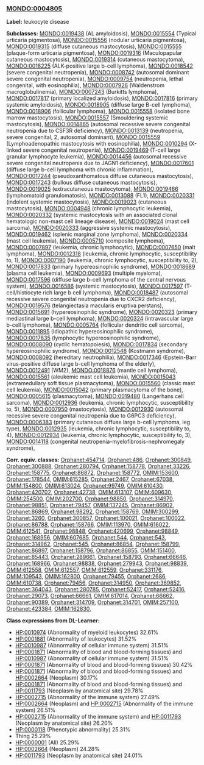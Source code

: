 
### [MONDO:0004805](http://purl.obolibrary.org/obo/MONDO_0004805)
**Label:** leukocyte disease

**Subclasses:** [MONDO:0019438](http://purl.obolibrary.org/obo/MONDO_0019438) (AL amyloidosis), [MONDO:0015554](http://purl.obolibrary.org/obo/MONDO_0015554) (Typical urticaria pigmentosa), [MONDO:0015556](http://purl.obolibrary.org/obo/MONDO_0015556) (nodular urticaria pigmentosa), [MONDO:0019315](http://purl.obolibrary.org/obo/MONDO_0019315) (diffuse cutaneous mastocytosis), [MONDO:0015555](http://purl.obolibrary.org/obo/MONDO_0015555) (plaque-form urticaria pigmentosa), [MONDO:0019316](http://purl.obolibrary.org/obo/MONDO_0019316) (Maculopapular cutaneous mastocytosis), [MONDO:0019314](http://purl.obolibrary.org/obo/MONDO_0019314) (cutaneous mastocytoma), [MONDO:0018225](http://purl.obolibrary.org/obo/MONDO_0018225) (ALK-positive large b-cell lymphoma), [MONDO:0018542](http://purl.obolibrary.org/obo/MONDO_0018542) (severe congenital neutropenia), [MONDO:0008742](http://purl.obolibrary.org/obo/MONDO_0008742) (autosomal dominant severe congenital neutropenia), [MONDO:0009754](http://purl.obolibrary.org/obo/MONDO_0009754) (neutropenia, lethal congenital, with eosinophilia), [MONDO:0007926](http://purl.obolibrary.org/obo/MONDO_0007926) (Waldenstrom macroglobulinemia), [MONDO:0007243](http://purl.obolibrary.org/obo/MONDO_0007243) (Burkitts lymphoma), [MONDO:0017817](http://purl.obolibrary.org/obo/MONDO_0017817) (primary localized amyloidosis), [MONDO:0017816](http://purl.obolibrary.org/obo/MONDO_0017816) (primary systemic amyloidosis), [MONDO:0018905](http://purl.obolibrary.org/obo/MONDO_0018905) (diffuse large B-cell lymphoma), [MONDO:0018906](http://purl.obolibrary.org/obo/MONDO_0018906) (follicular lymphoma), [MONDO:0015558](http://purl.obolibrary.org/obo/MONDO_0015558) (isolated bone marrow mastocytosis), [MONDO:0015557](http://purl.obolibrary.org/obo/MONDO_0015557) (Smouldering systemic mastocytosis), [MONDO:0014865](http://purl.obolibrary.org/obo/MONDO_0014865) (autosomal recessive severe congenital neutropenia due to CSF3R deficiency), [MONDO:0013139](http://purl.obolibrary.org/obo/MONDO_0013139) (neutropenia, severe congenital, 2, autosomal dominant), [MONDO:0015559](http://purl.obolibrary.org/obo/MONDO_0015559) (Lymphoadenopathic mastocytosis with eosinophilia), [MONDO:0010294](http://purl.obolibrary.org/obo/MONDO_0010294) (X-linked severe congenital neutropenia), [MONDO:0019469](http://purl.obolibrary.org/obo/MONDO_0019469) (T-cell large granular lymphocyte leukemia), [MONDO:0014456](http://purl.obolibrary.org/obo/MONDO_0014456) (autosomal recessive severe congenital neutropenia due to JAGN1 deficiency), [MONDO:0017601](http://purl.obolibrary.org/obo/MONDO_0017601) (diffuse large b-cell lymphoma with chronic inflammation), [MONDO:0017244](http://purl.obolibrary.org/obo/MONDO_0017244) (pseudoxanthomatous diffuse cutaneous mastocytosis), [MONDO:0017243](http://purl.obolibrary.org/obo/MONDO_0017243) (bullous diffuse cutaneous mastocytosis), [MONDO:0019025](http://purl.obolibrary.org/obo/MONDO_0019025) (extracutaneous mastocytoma), [MONDO:0019466](http://purl.obolibrary.org/obo/MONDO_0019466) (lymphomatoid granulomatosis), [MONDO:0013088](http://purl.obolibrary.org/obo/MONDO_0013088) (FL1), [MONDO:0020331](http://purl.obolibrary.org/obo/MONDO_0020331) (indolent systemic mastocytosis), [MONDO:0019023](http://purl.obolibrary.org/obo/MONDO_0019023) (cutaneous mastocytosis), [MONDO:0004948](http://purl.obolibrary.org/obo/MONDO_0004948) (chronic lymphocytic leukemia), [MONDO:0020332](http://purl.obolibrary.org/obo/MONDO_0020332) (systemic mastocytosis with an associated clonal hematologic non-mast cell lineage disease), [MONDO:0019024](http://purl.obolibrary.org/obo/MONDO_0019024) (mast cell sarcoma), [MONDO:0020333](http://purl.obolibrary.org/obo/MONDO_0020333) (aggressive systemic mastocytosis), [MONDO:0019462](http://purl.obolibrary.org/obo/MONDO_0019462) (splenic marginal zone lymphoma), [MONDO:0020334](http://purl.obolibrary.org/obo/MONDO_0020334) (mast cell leukemia), [MONDO:0005710](http://purl.obolibrary.org/obo/MONDO_0005710) (composite lymphoma), [MONDO:0007897](http://purl.obolibrary.org/obo/MONDO_0007897) (leukemia, chronic lymphocytic), [MONDO:0007650](http://purl.obolibrary.org/obo/MONDO_0007650) (malt lymphoma), [MONDO:0012318](http://purl.obolibrary.org/obo/MONDO_0012318) (leukemia, chronic lymphocytic, susceptibility to, 1), [MONDO:0007190](http://purl.obolibrary.org/obo/MONDO_0007190) (leukemia, chronic lymphocytic, susceptibility to, 2), [MONDO:0017833](http://purl.obolibrary.org/obo/MONDO_0017833) (primary hypereosinophilic syndrome), [MONDO:0018689](http://purl.obolibrary.org/obo/MONDO_0018689) (plasma cell leukemia), [MONDO:0009693](http://purl.obolibrary.org/obo/MONDO_0009693) (multiple myeloma), [MONDO:0017596](http://purl.obolibrary.org/obo/MONDO_0017596) (diffuse large b-cell lymphoma of the central nervous system), [MONDO:0016586](http://purl.obolibrary.org/obo/MONDO_0016586) (systemic mastocytosis), [MONDO:0017597](http://purl.obolibrary.org/obo/MONDO_0017597) (T-cell/histiocyte rich large b cell lymphoma), [MONDO:0018487](http://purl.obolibrary.org/obo/MONDO_0018487) (autosomal recessive severe congenital neutropenia due to CXCR2 deficiency), [MONDO:0019576](http://purl.obolibrary.org/obo/MONDO_0019576) (telangiectasia macularis eruptiva perstans), [MONDO:0015691](http://purl.obolibrary.org/obo/MONDO_0015691) (hypereosinophilic syndrome), [MONDO:0020323](http://purl.obolibrary.org/obo/MONDO_0020323) (primary mediastinal large b-cell lymphoma), [MONDO:0020324](http://purl.obolibrary.org/obo/MONDO_0020324) (intravascular large b-cell lymphoma), [MONDO:0005764](http://purl.obolibrary.org/obo/MONDO_0005764) (follicular dendritic cell sarcoma), [MONDO:0011895](http://purl.obolibrary.org/obo/MONDO_0011895) (idiopathic hypereosinophilic syndrome), [MONDO:0017835](http://purl.obolibrary.org/obo/MONDO_0017835) (lymphocytic hypereosinophilic syndrome), [MONDO:0008090](http://purl.obolibrary.org/obo/MONDO_0008090) (cyclic hematopoiesis), [MONDO:0017834](http://purl.obolibrary.org/obo/MONDO_0017834) (secondary hypereosinophilic syndrome), [MONDO:0012548](http://purl.obolibrary.org/obo/MONDO_0012548) (Kostmann syndrome), [MONDO:0008092](http://purl.obolibrary.org/obo/MONDO_0008092) (hereditary neutrophilia), [MONDO:0017346](http://purl.obolibrary.org/obo/MONDO_0017346) (Epstein-Barr virus-positive diffuse large b-cell lymphoma of the elderly), [MONDO:0012491](http://purl.obolibrary.org/obo/MONDO_0012491) (WM2), [MONDO:0018876](http://purl.obolibrary.org/obo/MONDO_0018876) (mantle cell lymphoma), [MONDO:0015561](http://purl.obolibrary.org/obo/MONDO_0015561) (aleukemic mast cell leukemia), [MONDO:0015043](http://purl.obolibrary.org/obo/MONDO_0015043) (extramedullary soft tissue plasmacytoma), [MONDO:0015560](http://purl.obolibrary.org/obo/MONDO_0015560) (classic mast cell leukemia), [MONDO:0015042](http://purl.obolibrary.org/obo/MONDO_0015042) (primary plasmacytoma of the bone), [MONDO:0005615](http://purl.obolibrary.org/obo/MONDO_0005615) (plasmacytoma), [MONDO:0019480](http://purl.obolibrary.org/obo/MONDO_0019480) (Langerhans cell sarcoma), [MONDO:0012936](http://purl.obolibrary.org/obo/MONDO_0012936) (leukemia, chronic lymphocytic, susceptibility to, 5), [MONDO:0007950](http://purl.obolibrary.org/obo/MONDO_0007950) (mastocytosis), [MONDO:0012930](http://purl.obolibrary.org/obo/MONDO_0012930) (autosomal recessive severe congenital neutropenia due to G6PC3 deficiency), [MONDO:0006383](http://purl.obolibrary.org/obo/MONDO_0006383) (primary cutaneous diffuse large b-cell lymphoma, leg type), [MONDO:0012935](http://purl.obolibrary.org/obo/MONDO_0012935) (leukemia, chronic lymphocytic, susceptibility to, 4), [MONDO:0012934](http://purl.obolibrary.org/obo/MONDO_0012934) (leukemia, chronic lymphocytic, susceptibility to, 3), [MONDO:0014118](http://purl.obolibrary.org/obo/MONDO_0014118) (congenital neutropenia-myelofibrosis-nephromegaly syndrome), 

**Corr. equiv. classes:** [Orphanet:454714](http://www.orpha.net/ORDO/Orphanet_454714), [Orphanet:486](http://www.orpha.net/ORDO/Orphanet_486), [Orphanet:300849](http://www.orpha.net/ORDO/Orphanet_300849), [Orphanet:300888](http://www.orpha.net/ORDO/Orphanet_300888), [Orphanet:280794](http://www.orpha.net/ORDO/Orphanet_280794), [Orphanet:158778](http://www.orpha.net/ORDO/Orphanet_158778), [Orphanet:33226](http://www.orpha.net/ORDO/Orphanet_33226), [Orphanet:158775](http://www.orpha.net/ORDO/Orphanet_158775), [Orphanet:86872](http://www.orpha.net/ORDO/Orphanet_86872), [Orphanet:158772](http://www.orpha.net/ORDO/Orphanet_158772), [OMIM:153600](http://purl.obolibrary.org/obo/OMIM_153600), [Orphanet:178544](http://www.orpha.net/ORDO/Orphanet_178544), [OMIM:615285](http://purl.obolibrary.org/obo/OMIM_615285), [Orphanet:2467](http://www.orpha.net/ORDO/Orphanet_2467), [Orphanet:67038](http://www.orpha.net/ORDO/Orphanet_67038), [OMIM:154800](http://purl.obolibrary.org/obo/OMIM_154800), [OMIM:613024](http://purl.obolibrary.org/obo/OMIM_613024), [Orphanet:99749](http://www.orpha.net/ORDO/Orphanet_99749), [OMIM:610430](http://purl.obolibrary.org/obo/OMIM_610430), [Orphanet:420702](http://www.orpha.net/ORDO/Orphanet_420702), [Orphanet:42738](http://www.orpha.net/ORDO/Orphanet_42738), [OMIM:613107](http://purl.obolibrary.org/obo/OMIM_613107), [OMIM:609630](http://purl.obolibrary.org/obo/OMIM_609630), [OMIM:254500](http://purl.obolibrary.org/obo/OMIM_254500), [OMIM:202700](http://purl.obolibrary.org/obo/OMIM_202700), [Orphanet:98850](http://www.orpha.net/ORDO/Orphanet_98850), [Orphanet:314970](http://www.orpha.net/ORDO/Orphanet_314970), [Orphanet:98851](http://www.orpha.net/ORDO/Orphanet_98851), [Orphanet:79457](http://www.orpha.net/ORDO/Orphanet_79457), [OMIM:137245](http://purl.obolibrary.org/obo/OMIM_137245), [Orphanet:86902](http://www.orpha.net/ORDO/Orphanet_86902), [Orphanet:86869](http://www.orpha.net/ORDO/Orphanet_86869), [Orphanet:98292](http://www.orpha.net/ORDO/Orphanet_98292), [Orphanet:158769](http://www.orpha.net/ORDO/Orphanet_158769), [OMIM:300299](http://purl.obolibrary.org/obo/OMIM_300299), [Orphanet:3260](http://www.orpha.net/ORDO/Orphanet_3260), [Orphanet:300857](http://www.orpha.net/ORDO/Orphanet_300857), [Orphanet:100021](http://www.orpha.net/ORDO/Orphanet_100021), [Orphanet:100022](http://www.orpha.net/ORDO/Orphanet_100022), [Orphanet:86788](http://www.orpha.net/ORDO/Orphanet_86788), [Orphanet:158766](http://www.orpha.net/ORDO/Orphanet_158766), [OMIM:113970](http://purl.obolibrary.org/obo/OMIM_113970), [OMIM:616022](http://purl.obolibrary.org/obo/OMIM_616022), [OMIM:612541](http://purl.obolibrary.org/obo/OMIM_612541), [Orphanet:98848](http://www.orpha.net/ORDO/Orphanet_98848), [Orphanet:420699](http://www.orpha.net/ORDO/Orphanet_420699), [Orphanet:98849](http://www.orpha.net/ORDO/Orphanet_98849), [Orphanet:168956](http://www.orpha.net/ORDO/Orphanet_168956), [OMIM:607685](http://purl.obolibrary.org/obo/OMIM_607685), [Orphanet:544](http://www.orpha.net/ORDO/Orphanet_544), [Orphanet:543](http://www.orpha.net/ORDO/Orphanet_543), [Orphanet:314962](http://www.orpha.net/ORDO/Orphanet_314962), [Orphanet:545](http://www.orpha.net/ORDO/Orphanet_545), [Orphanet:86854](http://www.orpha.net/ORDO/Orphanet_86854), [Orphanet:158799](http://www.orpha.net/ORDO/Orphanet_158799), [Orphanet:86897](http://www.orpha.net/ORDO/Orphanet_86897), [Orphanet:158796](http://www.orpha.net/ORDO/Orphanet_158796), [Orphanet:86855](http://www.orpha.net/ORDO/Orphanet_86855), [OMIM:151400](http://purl.obolibrary.org/obo/OMIM_151400), [Orphanet:85443](http://www.orpha.net/ORDO/Orphanet_85443), [Orphanet:289661](http://www.orpha.net/ORDO/Orphanet_289661), [Orphanet:158793](http://www.orpha.net/ORDO/Orphanet_158793), [Orphanet:66646](http://www.orpha.net/ORDO/Orphanet_66646), [Orphanet:168966](http://www.orpha.net/ORDO/Orphanet_168966), [Orphanet:98838](http://www.orpha.net/ORDO/Orphanet_98838), [Orphanet:279943](http://www.orpha.net/ORDO/Orphanet_279943), [Orphanet:98839](http://www.orpha.net/ORDO/Orphanet_98839), [OMIM:612558](http://purl.obolibrary.org/obo/OMIM_612558), [OMIM:612557](http://purl.obolibrary.org/obo/OMIM_612557), [OMIM:612559](http://purl.obolibrary.org/obo/OMIM_612559), [Orphanet:331176](http://www.orpha.net/ORDO/Orphanet_331176), [OMIM:109543](http://purl.obolibrary.org/obo/OMIM_109543), [OMIM:162800](http://purl.obolibrary.org/obo/OMIM_162800), [Orphanet:79455](http://www.orpha.net/ORDO/Orphanet_79455), [Orphanet:2686](http://www.orpha.net/ORDO/Orphanet_2686), [OMIM:610738](http://purl.obolibrary.org/obo/OMIM_610738), [Orphanet:79456](http://www.orpha.net/ORDO/Orphanet_79456), [Orphanet:314950](http://www.orpha.net/ORDO/Orphanet_314950), [Orphanet:369852](http://www.orpha.net/ORDO/Orphanet_369852), [Orphanet:364043](http://www.orpha.net/ORDO/Orphanet_364043), [Orphanet:280785](http://www.orpha.net/ORDO/Orphanet_280785), [Orphanet:52417](http://www.orpha.net/ORDO/Orphanet_52417), [Orphanet:52416](http://www.orpha.net/ORDO/Orphanet_52416), [Orphanet:29073](http://www.orpha.net/ORDO/Orphanet_29073), [Orphanet:66661](http://www.orpha.net/ORDO/Orphanet_66661), [OMIM:617014](http://purl.obolibrary.org/obo/OMIM_617014), [Orphanet:66662](http://www.orpha.net/ORDO/Orphanet_66662), [Orphanet:90389](http://www.orpha.net/ORDO/Orphanet_90389), [Orphanet:314709](http://www.orpha.net/ORDO/Orphanet_314709), [Orphanet:314701](http://www.orpha.net/ORDO/Orphanet_314701), [OMIM:257100](http://purl.obolibrary.org/obo/OMIM_257100), [Orphanet:423384](http://www.orpha.net/ORDO/Orphanet_423384), [OMIM:162830](http://purl.obolibrary.org/obo/OMIM_162830), 

**Class expressions from DL-Learner:**

- [HP:0010974](http://purl.obolibrary.org/obo/HP_0010974) (Abnormality of myeloid leukocytes) 32.61%
- [HP:0001881](http://purl.obolibrary.org/obo/HP_0001881) (Abnormality of leukocytes) 31.52%
- [HP:0010987](http://purl.obolibrary.org/obo/HP_0010987) (Abnormality of cellular immune system) 31.51%
- [HP:0001871](http://purl.obolibrary.org/obo/HP_0001871) (Abnormality of blood and blood-forming tissues) and [HP:0010987](http://purl.obolibrary.org/obo/HP_0010987) (Abnormality of cellular immune system) 31.51%
- [HP:0001871](http://purl.obolibrary.org/obo/HP_0001871) (Abnormality of blood and blood-forming tissues) 30.42%
- [HP:0001871](http://purl.obolibrary.org/obo/HP_0001871) (Abnormality of blood and blood-forming tissues) and [HP:0002664](http://purl.obolibrary.org/obo/HP_0002664) (Neoplasm) 30.17%
- [HP:0001871](http://purl.obolibrary.org/obo/HP_0001871) (Abnormality of blood and blood-forming tissues) and [HP:0011793](http://purl.obolibrary.org/obo/HP_0011793) (Neoplasm by anatomical site) 29.78%
- [HP:0002715](http://purl.obolibrary.org/obo/HP_0002715) (Abnormality of the immune system) 27.49%
- [HP:0002664](http://purl.obolibrary.org/obo/HP_0002664) (Neoplasm) and [HP:0002715](http://purl.obolibrary.org/obo/HP_0002715) (Abnormality of the immune system) 26.51%
- [HP:0002715](http://purl.obolibrary.org/obo/HP_0002715) (Abnormality of the immune system) and [HP:0011793](http://purl.obolibrary.org/obo/HP_0011793) (Neoplasm by anatomical site) 26.20%
- [HP:0000118](http://purl.obolibrary.org/obo/HP_0000118) (Phenotypic abnormality) 25.31%
- Thing 25.29%
- [HP:0000001](http://purl.obolibrary.org/obo/HP_0000001) (All) 25.29%
- [HP:0002664](http://purl.obolibrary.org/obo/HP_0002664) (Neoplasm) 24.28%
- [HP:0011793](http://purl.obolibrary.org/obo/HP_0011793) (Neoplasm by anatomical site) 24.01%


